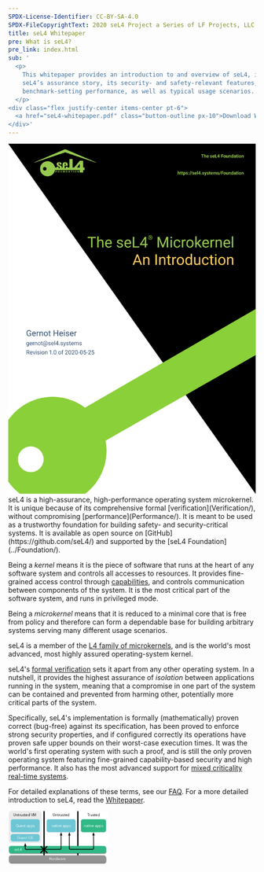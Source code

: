 ```yaml
---
SPDX-License-Identifier: CC-BY-SA-4.0
SPDX-FileCopyrightText: 2020 seL4 Project a Series of LF Projects, LLC.
title: seL4 Whitepaper
pre: What is seL4?
pre_link: index.html
sub: '
  <p>
    This whitepaper provides an introduction to and overview of seL4, including
    seL4’s assurance story, its security- and safety-relevant features, and its
    benchmark-setting performance, as well as typical usage scenarios.
  </p>
<div class="flex justify-center items-center pt-6">
  <a href="seL4-whitepaper.pdf" class="button-outline px-10">Download Whitepaper</a>
</div>'
---
```


<div class="mx-10 mb-6 float-left w-1/3">
  <a href="seL4-whitepaper.pdf">
  <img src="whitepaper.svg" alt="seL4 Whitepaper" />
  </a>
</div>
seL4 is a high-assurance, high-performance operating system microkernel. It is
unique because of its comprehensive formal [verification](Verification/),
without compromising [performance](Performance/). It is meant to be used as a
trustworthy foundation for building safety- and security-critical systems. It is
available as open source on [GitHub](https://github.com/seL4/) and supported by
the [seL4 Foundation](../Foundation/).

Being a *kernel* means it is the piece of software that runs at the
heart of any software system and controls all accesses to resources. It
provides fine-grained access control through
[capabilities](https://en.wikipedia.org/wiki/Capability-based_security),
and controls communication between components of the system. It is the
most critical part of the software system, and runs in privileged mode.

Being a *microkernel* means that it is reduced to a minimal core that is
free from policy and therefore can form a dependable base for building
arbitrary systems serving many different usage scenarios.

seL4 is a member of the [L4 family of
microkernels](https://en.wikipedia.org/wiki/L4_microkernel_family "L4 microkernel family on wikipedia"),
and is the world's most advanced, most highly assured operating-system
kernel.

seL4's [formal verification](Verification/) sets it apart from any other
operating system. In a nutshell, it provides the highest assurance of
*isolation* between applications running in the system, meaning that a
compromise in one part of the system can be contained and prevented from harming
other, potentially more critical parts of the system.

Specifically, seL4's implementation is formally (mathematically) proven
correct (bug-free) against its specification, has been proved to enforce
strong security properties, and if configured correctly its operations
have proven safe upper bounds on their worst-case execution times. It
was the world's first operating system with such a proof, and is still
the only proven operating system featuring fine-grained capability-based
security and high performance. It also has the most advanced support for
[mixed criticality real-time
systems](https://en.wikipedia.org/wiki/Mixed_criticality).

For detailed explanations of these terms, see our [FAQ](FAQ.html). For a more
detailed introduction to seL4, read the [Whitepaper](seL4-whitepaper.pdf).


<img style="width: 40%; margin-left: auto; margin-right: auto; center"
     src="../images/trusted.svg"
     alt="seL4 system" />

<!--
In 2009, the seL4 kernel was a scientific breakthrough result from the
[Trustworthy Systems group](http://trustworthy.systems/) (TS) that
showed that high-performance kernels are within the realm of formal
verification. Today, seL4 is part of an ecosystem supporting active use
in various domains including automotive, aviation, infrastructure,
medical, and defence. A key highlight demonstrating its fit for
real-world deployment was in the DARPA-funded
[HACMS](http://trustworthy.systems/projects/OLD/SMACCM/) program, where
seL4 was used to protect an autonomous helicopter against cyber-attacks.
TS continues to push the state of the art of operating systems through
[seL4](http://trustworthy.systems/projects/seL4/), in close cooperation
with its partners in the seL4 Foundation.

More on TS ongoing and future [research](../Info/more-research.html)
about seL4 and trustworthy systems.
-->
